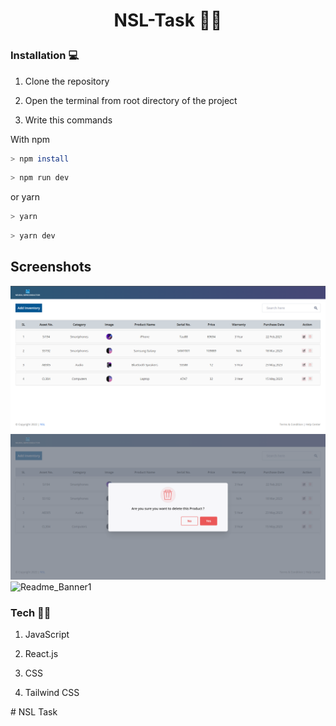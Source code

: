 # <p  align="center">NSL-Task 🚀🚀</p>
### Installation 💻

1. Clone the repository

2. Open the terminal from root directory of the project

3. Write this commands

With npm

```bash
> npm install
```

```bash
> npm run dev
```

or yarn

```bash
> yarn
```

```bash
> yarn dev
```
## Screenshots

![Readme_Banner1](./src/assets/Screenshot_4.png)
![Readme_Banner1](./src/assets/Screenshot_delete.png)
![Readme_Banner1](./src/assets/readme/Screenshot_3.png)

### Tech 🚀🚀

1. JavaScript

2. React.js

3. CSS

4. Tailwind CSS

<p  align="center"  bold> </p>
# NSL Task
